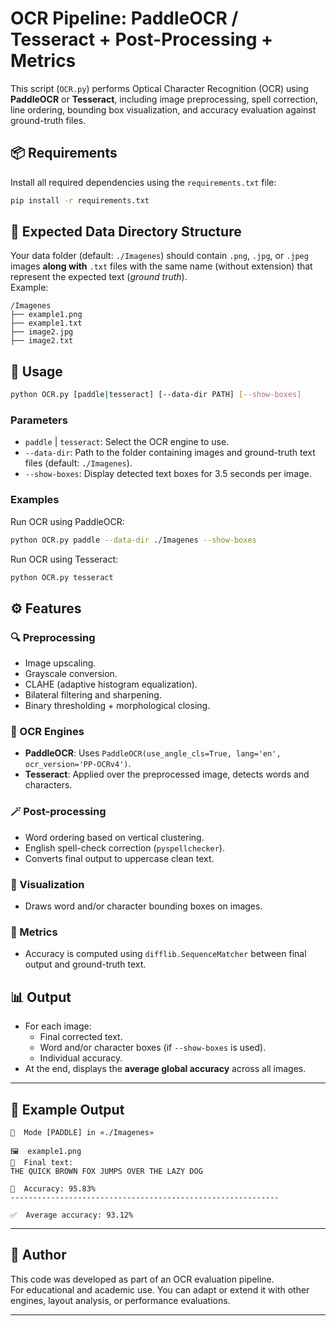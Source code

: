 # OCR Pipeline: PaddleOCR / Tesseract + Post-Processing + Metrics

This script (`OCR.py`) performs Optical Character Recognition (OCR) using **PaddleOCR** or **Tesseract**, including image preprocessing, spell correction, line ordering, bounding box visualization, and accuracy evaluation against ground-truth files.

## 📦 Requirements

Install all required dependencies using the `requirements.txt` file:

```bash
pip install -r requirements.txt
```


## 📂 Expected Data Directory Structure

Your data folder (default: `./Imagenes`) should contain `.png`, `.jpg`, or `.jpeg` images **along with** `.txt` files with the same name (without extension) that represent the expected text (*ground truth*).  
Example:

```
/Imagenes
├── example1.png
├── example1.txt
├── image2.jpg
├── image2.txt
```

## 🚀 Usage

```bash
python OCR.py [paddle|tesseract] [--data-dir PATH] [--show-boxes]
```

### Parameters

- `paddle` | `tesseract`: Select the OCR engine to use.
- `--data-dir`: Path to the folder containing images and ground-truth text files (default: `./Imagenes`).
- `--show-boxes`: Display detected text boxes for 3.5 seconds per image.

### Examples

Run OCR using PaddleOCR:

```bash
python OCR.py paddle --data-dir ./Imagenes --show-boxes
```

Run OCR using Tesseract:

```bash
python OCR.py tesseract
```

## ⚙️ Features

### 🔍 Preprocessing
- Image upscaling.
- Grayscale conversion.
- CLAHE (adaptive histogram equalization).
- Bilateral filtering and sharpening.
- Binary thresholding + morphological closing.

### 🧠 OCR Engines
- **PaddleOCR**: Uses `PaddleOCR(use_angle_cls=True, lang='en', ocr_version='PP-OCRv4')`.
- **Tesseract**: Applied over the preprocessed image, detects words and characters.

### 🪄 Post-processing
- Word ordering based on vertical clustering.
- English spell-check correction (`pyspellchecker`).
- Converts final output to uppercase clean text.

### 📐 Visualization
- Draws word and/or character bounding boxes on images.

### 🎯 Metrics
- Accuracy is computed using `difflib.SequenceMatcher` between final output and ground-truth text.

## 📊 Output

- For each image:
  - Final corrected text.
  - Word and/or character boxes (if `--show-boxes` is used).
  - Individual accuracy.
- At the end, displays the **average global accuracy** across all images.

---

## 📝 Example Output

```
📂  Mode [PADDLE] in «./Imagenes»

🖼️  example1.png
📄  Final text:
THE QUICK BROWN FOX JUMPS OVER THE LAZY DOG

🎯  Accuracy: 95.83%
------------------------------------------------------------

✅  Average accuracy: 93.12%
```

---

## 🤝 Author

This code was developed as part of an OCR evaluation pipeline.  
For educational and academic use. You can adapt or extend it with other engines, layout analysis, or performance evaluations.

---
